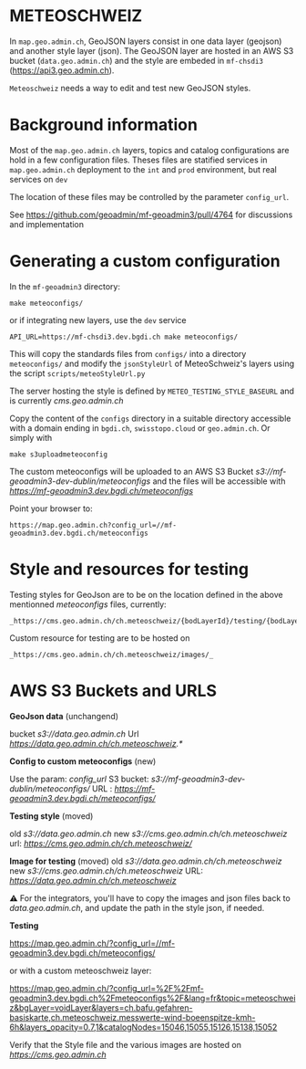 METEOSCHWEIZ
============

In `map.geo.admin.ch`, GeoJSON layers consist in one data layer (geojson) and another style layer (json).
The GeoJSON layer are hosted in an AWS S3 bucket (`data.geo.admin.ch`) and the style are embeded in `mf-chsdi3` (https://api3.geo.admin.ch).

`Meteoschweiz` needs a way to edit and test new GeoJSON styles.


Background information
======================

Most of the `map.geo.admin.ch` layers, topics and catalog configurations are hold in a few 
configuration files. Theses files are statified services in `map.geo.admin.ch` deployment to
the `int` and `prod` environment, but real services on `dev`

The location of these files may be controlled by the parameter `config_url`.

See https://github.com/geoadmin/mf-geoadmin3/pull/4764 for discussions and implementation


Generating a custom configuration
=================================

In the `mf-geoadmin3` directory:

    make meteoconfigs/

or if integrating new layers, use the `dev` service

    API_URL=https://mf-chsdi3.dev.bgdi.ch make meteoconfigs/


This will copy the standards files from `configs/` into a directory `meteoconfigs/` and modify the 
`jsonStyleUrl` of MeteoSchweiz's layers using the script `scripts/meteoStyleUrl.py`

The server hosting the style is defined by `METEO_TESTING_STYLE_BASEURL` and is currently _cms.geo.admin.ch_

Copy the content of the `configs` directory in a suitable directory accessible
with a domain ending in `bgdi.ch`, `swisstopo.cloud` or `geo.admin.ch`. Or simply with

    make s3uploadmeteoconfig

The custom meteoconfigs will be uploaded to an AWS S3 Bucket _s3://mf-geoadmin3-dev-dublin/meteoconfigs_ and the files 
will be accessible with _https://mf-geoadmin3.dev.bgdi.ch/meteoconfigs_

Point your browser to:

    https://map.geo.admin.ch?config_url=//mf-geoadmin3.dev.bgdi.ch/meteoconfigs


Style and resources for testing
===============================

Testing styles for GeoJson are to be on the location defined in the above mentionned _meteoconfigs_ files, 
currently:

    _https://cms.geo.admin.ch/ch.meteoschweiz/{bodLayerId}/testing/{bodLayerId}.json_

Custom resource for testing are to be hosted on

    _https://cms.geo.admin.ch/ch.meteoschweiz/images/_


AWS S3 Buckets and URLS
=======================


**GeoJson data** (unchangend)

bucket _s3://data.geo.admin.ch_
Url _https://data.geo.admin.ch/ch.meteoschweiz.*_

**Config to custom meteoconfigs** (new)

Use the param: _config_url_ 
S3 bucket: _s3://mf-geoadmin3-dev-dublin/meteoconfigs/_
URL : _https://mf-geoadmin3.dev.bgdi.ch/meteoconfigs/_

**Testing style** (moved)

old _s3://data.geo.admin.ch_
new _s3://cms.geo.admin.ch/ch.meteoschweiz_
url: _https://cms.geo.admin.ch/ch.meteoschweiz/_

**Image for testing** (moved)
old _s3://data.geo.admin.ch/ch.meteoschweiz_
new _s3://cms.geo.admin.ch/ch.meteoschweiz_
URL: _https://data.geo.admin.ch/ch.meteoschweiz_

:warning:  For the integrators, you'll have to copy the images and json files back to _data.geo.admin.ch_, and update the path in the style json, if needed.


**Testing**

https://map.geo.admin.ch/?config_url=//mf-geoadmin3.dev.bgdi.ch/meteoconfigs/

or with a custom meteoschweiz layer:

https://map.geo.admin.ch/?config_url=%2F%2Fmf-geoadmin3.dev.bgdi.ch%2Fmeteoconfigs%2F&lang=fr&topic=meteoschweiz&bgLayer=voidLayer&layers=ch.bafu.gefahren-basiskarte,ch.meteoschweiz.messwerte-wind-boeenspitze-kmh-6h&layers_opacity=0.7,1&catalogNodes=15046,15055,15126,15138,15052

Verify that the Style file and the various images are hosted on _https://cms.geo.admin.ch_
